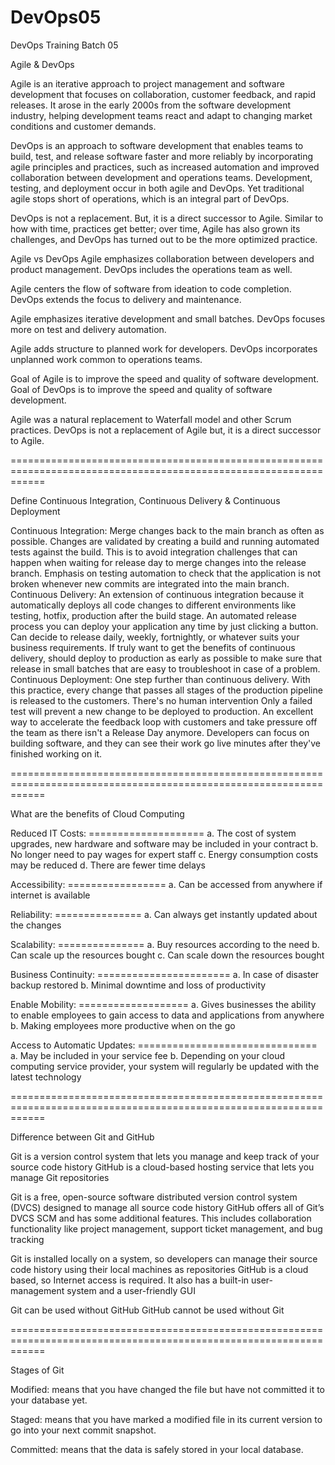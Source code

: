# DevOps05
DevOps Training Batch 05

Agile & DevOps

Agile is an iterative approach to project management and software development that focuses on collaboration, customer feedback, and rapid releases. It arose in the early 2000s from the software development industry, helping development teams react and adapt to changing market conditions and customer demands.

DevOps is an approach to software development that enables teams to build, test, and release software faster and more reliably by incorporating agile principles and practices, such as increased automation and improved collaboration between development and operations teams. Development, testing, and deployment occur in both agile and DevOps. Yet traditional agile stops short of operations, which is an integral part of DevOps.

DevOps is not a replacement. But, it is a direct successor to Agile. Similar to how with time, practices get better; over time, Agile has also grown its challenges, and DevOps has turned out to be the more optimized practice.

Agile vs DevOps Agile emphasizes collaboration between developers and product management. DevOps includes the operations team as well.

Agile centers the flow of software from ideation to code completion. DevOps extends the focus to delivery and maintenance.

Agile emphasizes iterative development and small batches. DevOps focuses more on test and delivery automation.

Agile adds structure to planned work for developers. DevOps incorporates unplanned work common to operations teams.

Goal of Agile is to improve the speed and quality of software development. Goal of DevOps is to improve the speed and quality of software development.

Agile was a natural replacement to Waterfall model and other Scrum practices. DevOps is not a replacement of Agile but, it is a direct successor to Agile.

==================================================================================================================

Define Continuous Integration, Continuous Delivery & Continuous Deployment

Continuous Integration:
Merge changes back to the main branch as often as possible.
Changes are validated by creating a build and running automated tests against the build.
This is to avoid integration challenges that can happen when waiting for release day to merge changes into the release branch.
Emphasis on testing automation to check that the application is not broken whenever new commits are integrated into the main branch.
Continuous Delivery:
An extension of continuous integration because it automatically deploys all code changes to different environments like testing, hotfix, production after the build stage.
An automated release process you can deploy your application any time by just clicking a button.
Can decide to release daily, weekly, fortnightly, or whatever suits your business requirements.
If truly want to get the benefits of continuous delivery, should deploy to production as early as possible to make sure that release in small batches that are easy to troubleshoot in case of a problem.
Continuous Deployment:
One step further than continuous delivery. With this practice, every change that passes all stages of the production pipeline is released to the customers.
There's no human intervention
Only a failed test will prevent a new change to be deployed to production.
An excellent way to accelerate the feedback loop with customers and take pressure off the team as there isn't a Release Day anymore.
Developers can focus on building software, and they can see their work go live minutes after they've finished working on it.

==================================================================================================================

What are the benefits of Cloud Computing

Reduced IT Costs: ==================== a. The cost of system upgrades, new hardware and software may be included in your contract b. No longer need to pay wages for expert staff c. Energy consumption costs may be reduced d. There are fewer time delays

Accessibility: ================= a. Can be accessed from anywhere if internet is available

Reliability: =============== a. Can always get instantly updated about the changes

Scalability: =============== a. Buy resources according to the need b. Can scale up the resources bought c. Can scale down the resources bought

Business Continuity: ======================= a. In case of disaster backup restored b. Minimal downtime and loss of productivity

Enable Mobility: =================== a. Gives businesses the ability to enable employees to gain access to data and applications from anywhere b. Making employees more productive when on the go

Access to Automatic Updates: =============================== a. May be included in your service fee b. Depending on your cloud computing service provider, your system will regularly be updated with the latest technology

==================================================================================================================

Difference between Git and GitHub

Git is a version control system that lets you manage and keep track of your source code history GitHub is a cloud-based hosting service that lets you manage Git repositories

Git is a free, open-source software distributed version control system (DVCS) designed to manage all source code history GitHub offers all of Git’s DVCS SCM and has some additional features. This includes collaboration functionality like project management, support ticket management, and bug tracking

Git is installed locally on a system, so developers can manage their source code history using their local machines as repositories GitHub is a cloud based, so Internet access is required. It also has a built-in user-management system and a user-friendly GUI

Git can be used without GitHub GitHub cannot be used without Git

==================================================================================================================

Stages of Git

Modified: means that you have changed the file but have not committed it to your database yet.

Staged: means that you have marked a modified file in its current version to go into your next commit snapshot.

Committed: means that the data is safely stored in your local database.